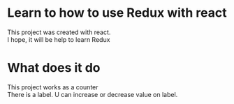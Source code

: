 # Learn to how to use Redux with react

This project was created with react. \
I hope, it will be help to learn Redux

# What does it do

This project works as a counter \
There is a label. U can increase or decrease value on label.

